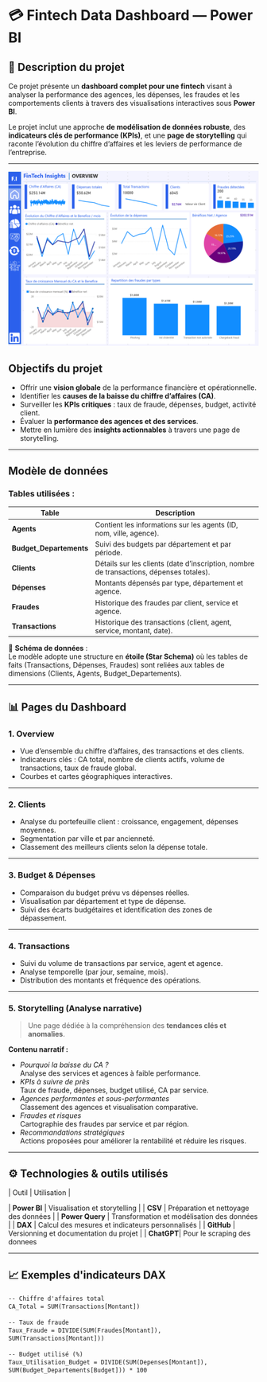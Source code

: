# 💳 Fintech Data Dashboard — Power BI

## 📘 Description du projet
Ce projet présente un **dashboard complet pour une fintech** visant à analyser la performance des agences, les dépenses, les fraudes et les comportements clients à travers des visualisations interactives sous **Power BI**.

Le projet inclut une approche **de modélisation de données robuste**, des **indicateurs clés de performance (KPIs)**, et une **page de storytelling** qui raconte l’évolution du chiffre d’affaires et les leviers de performance de l’entreprise.

---
![La page Overview](https://github.com/YabGui224/fintech-bi-dashboard/blob/main/screenshots/overview.png)


## Objectifs du projet
- Offrir une **vision globale** de la performance financière et opérationnelle.
- Identifier les **causes de la baisse du chiffre d’affaires (CA)**.
- Surveiller les **KPIs critiques** : taux de fraude, dépenses, budget, activité client.
- Évaluer la **performance des agences et des services**.
- Mettre en lumière des **insights actionnables** à travers une page de storytelling.

---

## Modèle de données

### Tables utilisées :
| Table | Description |
|-------|--------------|
| **Agents** | Contient les informations sur les agents (ID, nom, ville, agence). |
| **Budget_Departements** | Suivi des budgets par département et par période. |
| **Clients** | Détails sur les clients (date d’inscription, nombre de transactions, dépenses totales). |
| **Dépenses** | Montants dépensés par type, département et agence. |
| **Fraudes** | Historique des fraudes par client, service et agence. |
| **Transactions** | Historique des transactions (client, agent, service, montant, date). |

📐 **Schéma de données** :  
Le modèle adopte une structure en **étoile (Star Schema)** où les tables de faits (Transactions, Dépenses, Fraudes) sont reliées aux tables de dimensions (Clients, Agents, Budget_Departements).

---

## 📊 Pages du Dashboard

### 1. **Overview**
- Vue d’ensemble du chiffre d’affaires, des transactions et des clients.
- Indicateurs clés : CA total, nombre de clients actifs, volume de transactions, taux de fraude global.
- Courbes et cartes géographiques interactives.

---

### 2. **Clients**
- Analyse du portefeuille client : croissance, engagement, dépenses moyennes.
- Segmentation par ville et par ancienneté.
- Classement des meilleurs clients selon la dépense totale.

---

### 3. **Budget & Dépenses**
- Comparaison du budget prévu vs dépenses réelles.
- Visualisation par département et type de dépense.
- Suivi des écarts budgétaires et identification des zones de dépassement.

---

### 4. **Transactions**
- Suivi du volume de transactions par service, agent et agence.
- Analyse temporelle (par jour, semaine, mois).
- Distribution des montants et fréquence des opérations.

---

### 5. **Storytelling (Analyse narrative)**
> Une page dédiée à la compréhension des **tendances clés et anomalies**.

**Contenu narratif :**
- *Pourquoi la baisse du CA ?*  
  Analyse des services et agences à faible performance.  
- *KPIs à suivre de près*  
   Taux de fraude, dépenses, budget utilisé, CA par service.  
-  *Agences performantes et sous-performantes*  
   Classement des agences et visualisation comparative.  
-  *Fraudes et risques*  
   Cartographie des fraudes par service et par région.  
-  *Recommandations stratégiques*  
   Actions proposées pour améliorer la rentabilité et réduire les risques.

---

## ⚙️ Technologies & outils utilisés
| Outil | Utilisation |

| **Power BI** | Visualisation et storytelling |
| **CSV** | Préparation et nettoyage des données |
| **Power Query** | Transformation et modélisation des données |
| **DAX** | Calcul des mesures et indicateurs personnalisés |
| **GitHub** | Versionning et documentation du projet |
| **ChatGPT**| Pour le scraping des donnees

---

## 📈 Exemples d'indicateurs DAX

```DAX
-- Chiffre d'affaires total
CA_Total = SUM(Transactions[Montant])

-- Taux de fraude
Taux_Fraude = DIVIDE(SUM(Fraudes[Montant]), SUM(Transactions[Montant]))

-- Budget utilisé (%)
Taux_Utilisation_Budget = DIVIDE(SUM(Depenses[Montant]), SUM(Budget_Departements[Budget])) * 100
